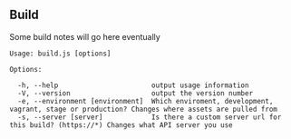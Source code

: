 ## Build

Some build notes will go here eventually



    Usage: build.js [options]

    Options:

      -h, --help                       output usage information
      -V, --version                    output the version number
      -e, --environment [environment]  Which enviroment, development, vagrant, stage or production? Changes where assets are pulled from
      -s, --server [server]            Is there a custom server url for this build? (https://*) Changes what API server you use

